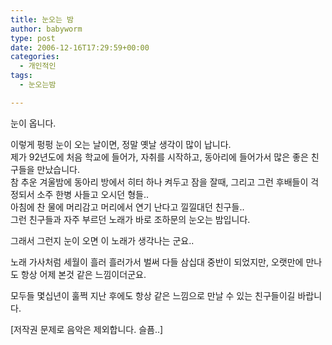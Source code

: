 ```yaml
---
title: 눈오는 밤
author: babyworm
type: post
date: 2006-12-16T17:29:59+00:00
categories:
  - 개인적인
tags:
  - 눈오는밤

---
```

눈이 옵니다. 

이렇게 펑펑 눈이 오는 날이면, 정말 옛날 생각이 많이 납니다.  
제가 92년도에 처음 학교에 들어가, 자취를 시작하고, 동아리에 들어가서 많은 좋은 친구들을 만났습니다.  
참 추운 겨울밤에 동아리 방에서 히터 하나 켜두고 잠을 잘때, 그리고 그런 후배들이 걱정되서 소주 한병 사들고 오시던 형들..  
아침에 찬 물에 머리감고 머리에서 연기 난다고 낄낄대던 친구들..  
그런 친구들과 자주 부르던 노래가 바로 조하문의 눈오는 밤입니다. 

그래서 그런지 눈이 오면 이 노래가 생각나는 군요..

노래 가사처럼 세월이 흘러 흘러가서 벌써 다들 삼십대 중반이 되었지만, 오랫만에 만나도 항상 어제 본것 같은 느낌이더군요.

모두들 몇십년이 훌쩍 지난 후에도 항상 같은 느낌으로 만날 수 있는 친구들이길 바랍니다. 

<div>
</div>

<div>
  [저작권 문제로 음악은 제외합니다. 슬픔..]
</div>